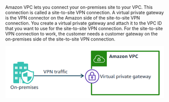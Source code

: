 Amazon VPC lets you connect your on-premises site to your VPC. This connection is called a site-to-site VPN connection. A virtual private gateway is the VPN connector on the Amazon side of the site-to-site VPN connection. You create a virtual private gateway and attach it to the VPC ID that you want to use for the site-to-site VPN connection.
For the site-to-site VPN connection to work, the customer needs a customer gateway on the on-premises side of the site-to-site VPN connection.

![Virtual Private Gateway](../attachments/vpgw.png)